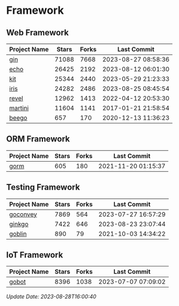 # Framework

## Web Framework
| Project Name | Stars | Forks | Last Commit |
| ------------ | ----- | ----- | ----------- |
| [gin](https://github.com/gin-gonic/gin) | 71088 | 7668 | 2023-08-27 08:58:36 |
| [echo](https://github.com/labstack/echo) | 26425 | 2192 | 2023-08-12 06:01:30 |
| [kit](https://github.com/go-kit/kit) | 25344 | 2440 | 2023-05-29 21:23:33 |
| [iris](https://github.com/kataras/iris) | 24282 | 2486 | 2023-08-25 08:45:54 |
| [revel](https://github.com/revel/revel) | 12962 | 1413 | 2022-04-12 20:53:30 |
| [martini](https://github.com/go-martini/martini) | 11604 | 1141 | 2017-01-21 21:58:54 |
| [beego](https://github.com/astaxie/beego) | 657 | 170 | 2020-12-13 11:36:23 |

## ORM Framework
| Project Name | Stars | Forks | Last Commit |
| ------------ | ----- | ----- | ----------- |
| [gorm](https://github.com/jinzhu/gorm) | 605 | 180 | 2021-11-20 01:15:37 |

## Testing Framework
| Project Name | Stars | Forks | Last Commit |
| ------------ | ----- | ----- | ----------- |
| [goconvey](https://github.com/smartystreets/goconvey) | 7869 | 564 | 2023-07-27 16:57:29 |
| [ginkgo](https://github.com/onsi/ginkgo) | 7422 | 646 | 2023-08-23 23:07:44 |
| [goblin](https://github.com/franela/goblin) | 890 | 79 | 2021-10-03 14:34:22 |

## IoT Framework
| Project Name | Stars | Forks | Last Commit |
| ------------ | ----- | ----- | ----------- |
| [gobot](https://github.com/hybridgroup/gobot) | 8396 | 1038 | 2023-07-07 07:09:02 |

*Update Date: 2023-08-28T16:00:40*